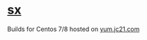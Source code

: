 # [sx](https://github.com/v-byte-cpu/sx)

Builds for Centos 7/8 hosted on [yum.jc21.com](https://yum.jc21.com)

